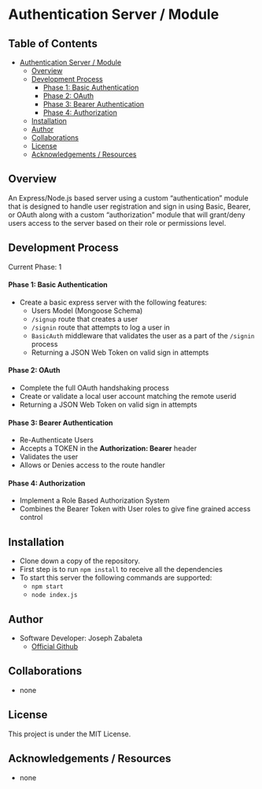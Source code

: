 # Authentication Server / Module

## Table of Contents
- [Authentication Server / Module](#authentication-server-/-module)
    - [Overview](#overview)
    - [Development Process](#development-process)
        - [Phase 1: Basic Authentication](#phase-1-basic-authentication)
        - [Phase 2: OAuth](#phase-2-OAuth)
        - [Phase 3: Bearer Authentication](#phase-3-bearer-authentication)
        - [Phase 4: Authorization](#phase-4-authorization)
    - [Installation](#installation)
    - [Author](#author)
    - [Collaborations](#collaborations)
    - [License](#license)
    - [Acknowledgements / Resources](#acknowledgements-/-resources)

## Overview

An Express/Node.js based server using a custom “authentication” module that is designed to handle user registration and sign in using Basic, Bearer, or OAuth along with a custom “authorization” module that will grant/deny users access to the server based on their role or permissions level.

## Development Process
Current Phase: 1

#### Phase 1: Basic Authentication

- Create a basic express server with the following features:
    - Users Model (Mongoose Schema)
    - `/signup` route that creates a user
    - `/signin` route that attempts to log a user in
    - `BasicAuth` middleware that validates the user as a part of the `/signin` process
    - Returning a JSON Web Token on valid sign in attempts

#### Phase 2: OAuth
- Complete the full OAuth handshaking process
- Create or validate a local user account matching the remote userid
- Returning a JSON Web Token on valid sign in attempts

#### Phase 3: Bearer Authentication
- Re-Authenticate Users
- Accepts a TOKEN in the <b>Authorization: Bearer</b> header
- Validates the user
- Allows or Denies access to the route handler

#### Phase 4: Authorization
- Implement a Role Based Authorization System
- Combines the Bearer Token with User roles to give fine grained access control

## Installation
- Clone down a copy of the repository.
- First step is to run `npm install` to receive all the dependencies
- To start this server the following commands are supported:
    - `npm start`
    - `node index.js`

## Author
- Software Developer: Joseph Zabaleta
  - [Official Github](https://github.com/joseph-zabaleta)

## Collaborations
- none

## License
This project is under the MIT License.

## Acknowledgements / Resources
- none
